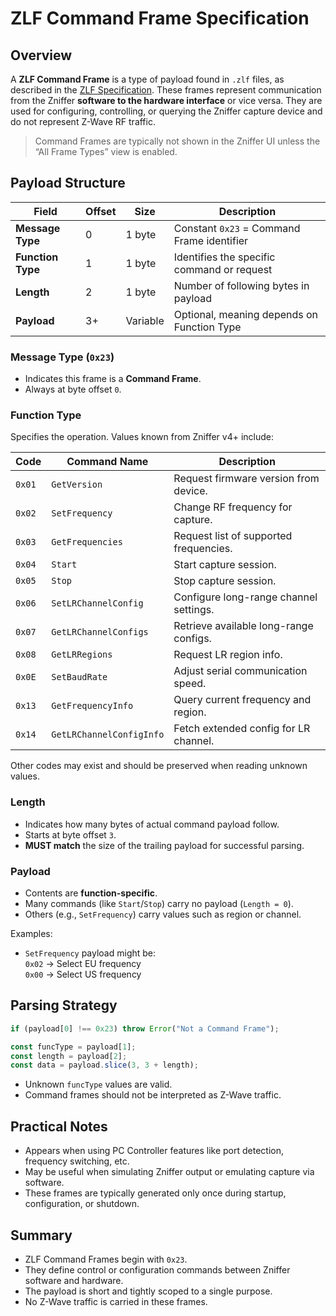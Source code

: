 # ZLF Command Frame Specification

## Overview

A **ZLF Command Frame** is a type of payload found in `.zlf` files, as described
in the [ZLF Specification](../zlf.md). These frames represent communication from
the Zniffer **software to the hardware interface** or vice versa. They are used
for configuring, controlling, or querying the Zniffer capture device and do not
represent Z-Wave RF traffic.

> Command Frames are typically not shown in the Zniffer UI unless the “All Frame
> Types” view is enabled.

## Payload Structure

| Field             | Offset | Size     | Description                                |
| ----------------- | ------ | -------- | ------------------------------------------ |
| **Message Type**  | 0      | 1 byte   | Constant `0x23` = Command Frame identifier |
| **Function Type** | 1      | 1 byte   | Identifies the specific command or request |
| **Length**        | 2      | 1 byte   | Number of following bytes in payload       |
| **Payload**       | 3+     | Variable | Optional, meaning depends on Function Type |

### Message Type (`0x23`)

- Indicates this frame is a **Command Frame**.
- Always at byte offset `0`.

### Function Type

Specifies the operation. Values known from Zniffer v4+ include:

| Code   | Command Name             | Description                            |
| ------ | ------------------------ | -------------------------------------- |
| `0x01` | `GetVersion`             | Request firmware version from device.  |
| `0x02` | `SetFrequency`           | Change RF frequency for capture.       |
| `0x03` | `GetFrequencies`         | Request list of supported frequencies. |
| `0x04` | `Start`                  | Start capture session.                 |
| `0x05` | `Stop`                   | Stop capture session.                  |
| `0x06` | `SetLRChannelConfig`     | Configure long-range channel settings. |
| `0x07` | `GetLRChannelConfigs`    | Retrieve available long-range configs. |
| `0x08` | `GetLRRegions`           | Request LR region info.                |
| `0x0E` | `SetBaudRate`            | Adjust serial communication speed.     |
| `0x13` | `GetFrequencyInfo`       | Query current frequency and region.    |
| `0x14` | `GetLRChannelConfigInfo` | Fetch extended config for LR channel.  |

Other codes may exist and should be preserved when reading unknown values.

### Length

- Indicates how many bytes of actual command payload follow.
- Starts at byte offset `3`.
- **MUST match** the size of the trailing payload for successful parsing.

### Payload

- Contents are **function-specific**.
- Many commands (like `Start`/`Stop`) carry no payload (`Length = 0`).
- Others (e.g., `SetFrequency`) carry values such as region or channel.

Examples:

- `SetFrequency` payload might be:  
  `0x02` → Select EU frequency  
  `0x00` → Select US frequency

## Parsing Strategy

```ts
if (payload[0] !== 0x23) throw Error("Not a Command Frame");

const funcType = payload[1];
const length = payload[2];
const data = payload.slice(3, 3 + length);
```

- Unknown `funcType` values are valid.
- Command frames should not be interpreted as Z-Wave traffic.

## Practical Notes

- Appears when using PC Controller features like port detection, frequency
  switching, etc.
- May be useful when simulating Zniffer output or emulating capture via
  software.
- These frames are typically generated only once during startup, configuration,
  or shutdown.

## Summary

- ZLF Command Frames begin with `0x23`.
- They define control or configuration commands between Zniffer software and
  hardware.
- The payload is short and tightly scoped to a single purpose.
- No Z-Wave traffic is carried in these frames.
